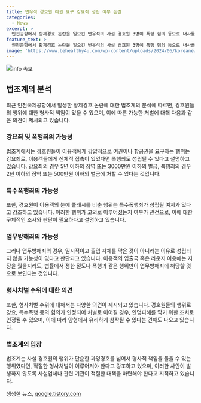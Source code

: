 ```yaml
---
title: 변우석 경호원 여권 요구 강요죄 성립 여부 논란
categories:
  - News
excerpt: >
  인천공항에서 황제경호 논란을 일으킨 변우석의 사설 경호원 3명이 폭행 혐의 등으로 내사를 받게 됐다. 법조계 전문가들은 경호원의 강요행위로 인한 징역이나 벌금 처벌 가능성을 언급하며, 특수폭행죄 등의 혐의도 제기될 수 있다고 설명했다. 경찰은 혐의에 대해 내사를 진행 중이며, 공항공사 역시 법률 검토 후 고발을 실행할 계획이다. 사설 경호원이 이용객을 향한 플래시 행위는 특수폭행죄로 인정될 수 있으나, 일시적인 업무 방해죄는 성립 여부를 판단 중이다. 경찰과 법조계는 사건에 대한 법적 조치를 취하고 있다.
feature_text: >
  인천공항에서 황제경호 논란을 일으킨 변우석의 사설 경호원 3명이 폭행 혐의 등으로 내사를 받게 됐다. 법조계 전문가들은 경호원의 강요행위로 인한 징역이나 벌금 처벌 가능성을 언급하며, 특수폭행죄 등의 혐의도 제기될 수 있다고 설명했다. 경찰은 혐의에 대해 내사를 진행 중이며, 공항공사 역시 법률 검토 후 고발을 실행할 계획이다. 사설 경호원이 이용객을 향한 플래시 행위는 특수폭행죄로 인정될 수 있으나, 일시적인 업무 방해죄는 성립 여부를 판단 중이다. 경찰과 법조계는 사건에 대한 법적 조치를 취하고 있다.
image: 'https://www.behealthy4u.com/wp-content/uploads/2024/06/koreanews.jpg'
---
```


<p><img src="https://www.behealthy4u.com/wp-content/uploads/2024/06/koreanews.jpg" alt="info 속보" /></p>

<h2 data-ke-size="size26">법조계의 분석</h2>

<p data-ke-size="size16">최근 인천국제공항에서 발생한 황제경호 논란에 대한 법조계의 분석에 따르면, 경호원들의 행위에 대한 형사적 책임이 있을 수 있으며, 이에 따른 가능한 처벌에 대해 다음과 같은 의견이 제시되고 있습니다.</p>

<h3>강요죄 및 폭행죄의 가능성</h3>

<p data-ke-size="size16">법조계에서는 경호원들이 이용객에게 강압적으로 여권이나 항공권을 요구하는 행위는 강요죄로, 이용객들에게 신체적 접촉이 있었다면 폭행죄도 성립될 수 있다고 설명하고 있습니다. 강요죄의 경우 5년 이하의 징역 또는 3000만원 이하의 벌금, 폭행죄의 경우 2년 이하의 징역 또는 500만원 이하의 벌금에 처할 수 있다는 것입니다.</p>

<h3>특수폭행죄의 가능성</h3>

<p data-ke-size="size16">또한, 경호원이 이용객의 눈에 플래시를 비춘 행위는 특수폭행죄가 성립될 여지가 있다고 강조하고 있습니다. 이러한 행위가 고의로 이루어졌는지 여부가 관건으로, 이에 대한 구체적인 조사와 판단이 필요하다고 설명하고 있습니다.</p>

<h3>업무방해죄의 가능성</h3>

<p data-ke-size="size16">그러나 업무방해죄의 경우, 일시적이고 출입 자체를 막은 것이 아니라는 이유로 성립되지 않을 가능성이 있다고 판단되고 있습니다. 이용객의 입출국 혹은 라운지 이용에는 지장을 줬을지라도, 법률에서 정한 절도나 폭행과 같은 행위만이 업무방해죄에 해당할 것으로 보인다는 것입니다.</p>

<h3>형사처벌 수위에 대한 의견</h3>

<p data-ke-size="size16">또한, 형사처벌 수위에 대해서는 다양한 의견이 제시되고 있습니다. 경호원들의 행위로 강요, 특수폭행 등의 혐의가 인정되어 처벌로 이어질 경우, 인명피해를 막기 위한 조치로 인정될 수 있으며, 이에 따라 양형에서 유리하게 참작될 수 있다는 견해도 나오고 있습니다.</p>

<h3>법조계의 입장</h3>

<p data-ke-size="size16">법조계는 사설 경호원의 행위가 단순한 과잉경호를 넘어서 형사적 책임을 물을 수 있는 행위였다면, 적절한 형사처벌이 이루어져야 한다고 강조하고 있으며, 이러한 사안이 발생하지 않도록 사설업체나 관련 기관이 적절한 대책을 마련해야 한다고 지적하고 있습니다.</p>
생생한 뉴스, <a href="https://qoogle.tistory.com" rel="dofollow">qoogle.tistory.com</a>


